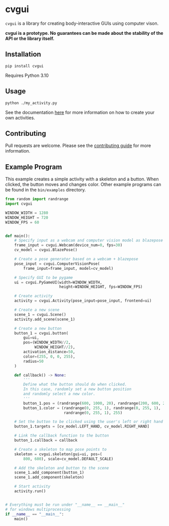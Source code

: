 # cvgui

`cvgui` is a library for creating body-interactive GUIs using computer
vison.

**cvgui is a prototype. No guarantees can
be made about the stability of the API or the library itself.**


## Installation

```shell
pip install cvgui
```

Requires Python 3.10

## Usage

```shell
python ./my_activity.py
```
See the documentation [here](https://mitchellss.github.io/cvgui) for more information
on how to create your own activities.

## Contributing

Pull requests are welcome. Please see the [contributing guide](CONTRIBUTING.md) for more information.


## Example Program

This example creates a simple activity with a skeleton and a button.
When clicked, the button moves and changes color. Other example programs 
can be found in the `bin/examples` directory.

```python
from random import randrange
import cvgui

WINDOW_WIDTH = 1280
WINDOW_HEIGHT = 720
WINDOW_FPS = 60


def main():
    # Specify input as a webcam and computer vision model as blazepose
    frame_input = cvgui.Webcam(device_num=0, fps=30)
    cv_model = cvgui.BlazePose()

    # Create a pose generator based on a webcam + blazepose
    pose_input = cvgui.ComputerVisionPose(
        frame_input=frame_input, model=cv_model)

    # Specify GUI to be pygame
    ui = cvgui.PyGameUI(width=WINDOW_WIDTH,
                        height=WINDOW_HEIGHT, fps=WINDOW_FPS)

    # Create activity
    activity = cvgui.Activity(pose_input=pose_input, frontend=ui)

    # Create a new scene
    scene_1 = cvgui.Scene()
    activity.add_scene(scene_1)

    # Create a new button
    button_1 = cvgui.button(
        gui=ui,
        pos=(WINDOW_WIDTH//2,
             WINDOW_HEIGHT//2),
        activation_distance=50,
        color=(255, 0, 0, 255),
        radius=50
    )

    def callback() -> None:
        '''
        Define what the button should do when clicked.
        In this case, randomly set a new button position
        and randomly select a new color.
        '''
        button_1.pos = (randrange(600, 1000, 20), randrange(200, 600, 20))
        button_1.color = (randrange(0, 255, 1), randrange(0, 255, 1),
                          randrange(0, 255, 1), 255)

    # Set the button to be clicked using the user's left or right hand
    button_1.targets = [cv_model.LEFT_HAND, cv_model.RIGHT_HAND]

    # Link the callback function to the button
    button_1.callback = callback

    # Create a skeleton to map pose points to
    skeleton = cvgui.skeleton(gui=ui, pos=(
        800, 600), scale=cv_model.DEFAULT_SCALE)

    # Add the skeleton and button to the scene
    scene_1.add_component(button_1)
    scene_1.add_component(skeleton)

    # Start activity
    activity.run()


# Everything must be run under "__name__ == __main__"
# for windows multiprocessing
if __name__ == "__main__":
    main()
```
